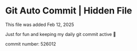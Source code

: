 # Git Auto Commit | Hidden File

This file was added Feb 12, 2025

Just for fun and keeping my daily git commit active 🤪

commit number: 526012
